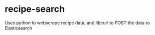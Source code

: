 # recipe-search
Uses python to webscrape recipe data, and libcurl to POST the data to Elasticsearch
